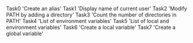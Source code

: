 Task0 'Create an alias'
Task1 'Display name of current user'
Task2 'Modify PATH by adding a directory'
Task3 'Count the number of directories in PATH'
Task4 'List of environment variables'
Task5 'List of local and environment variables'
Task6 'Create a local variable'
Task7 'Create a global variable'
